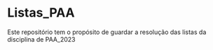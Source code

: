 # Listas_PAA
Este repositório tem o propósito de guardar a resolução das listas da disciplina de PAA_2023
